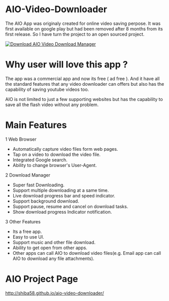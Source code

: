 # AIO-Video-Downloader
The AIO App was originaly created for online video saving perpose. It was first available on google play but had been removed after 8 months from its first release. So I have turn the project to an open sourced project.

[![Download AIO Video Download Manager](https://a.fsdn.com/con/app/sf-download-button)](https://sourceforge.net/projects/aio-video-download-manager/files/latest/download)

# Why user will love this app ?
The app was a commercial app and now its free ( ad free ). And it have all the standard features that any video downloader can offers but also has the capability of saving youtube videos too. 

AIO is not limited to just a few supporting websites but has the capability to save all the flash video without any problem.

# Main Features
1 Web Browser
* Automatically capture video files form web pages.
* Tap on a video to download the video file.
* Integrated Google search.
* Ability to change browser's User-Agent.

2 Download Manager
* Super fast Downloading.
* Support multiple downloading at a same time.
* Live download progress bar and speed indicator.
* Support background download.
* Support pause, resume and cancel on download tasks.
* Show download progress Indicator notification.

3 Other Features
* Its a free app.
* Easy to use UI.
* Support music and other file download.
* Ability to get open from other apps.
* Other apps can call AIO to download video files(e.g. Email app can call AIO to download any file attachments).

# AIO Project Page
http://shiba58.github.io/aio-video-downloader/
